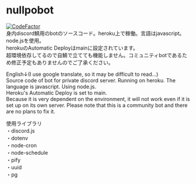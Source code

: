 # nullpobot  
[![CodeFactor](https://www.codefactor.io/repository/github/taku1417/nullpo-bot/badge)](https://www.codefactor.io/repository/github/taku1417/nullpo-bot)  
身内discord鯖用のbotのソースコード。heroku上で稼働。言語はjavascript。node.jsを使用。  
herokuのAutomatic Deployはmainに設定されています。  
超環境依存してるので自鯖で立てても機能しません。コミュニティbotであるため修正予定もありませんのでご了承ください。  
  
English↓(I use google translate, so it may be difficult to read...)  
Source code of bot for private discord server. Running on heroku. The language is javascript. Using node.js.  
Heroku's Automatic Deploy is set to main.  
Because it is very dependent on the environment, it will not work even if it is set up on its own server. Please note that this is a community bot and there are no plans to fix it.  
  
使用ライブラリ  
・discord.js  
・dotenv  
・node-cron  
・node-schedule  
・pify  
・uuid  
・pg  
  
